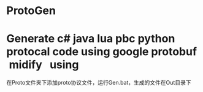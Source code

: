 # ProtoGen
  Generate c# java lua pbc python protocal code using google protobuf 
  midify 
  
 using
 =
 在Proto文件夹下添加proto协议文件，运行Gen.bat，生成的文件在Out目录下
